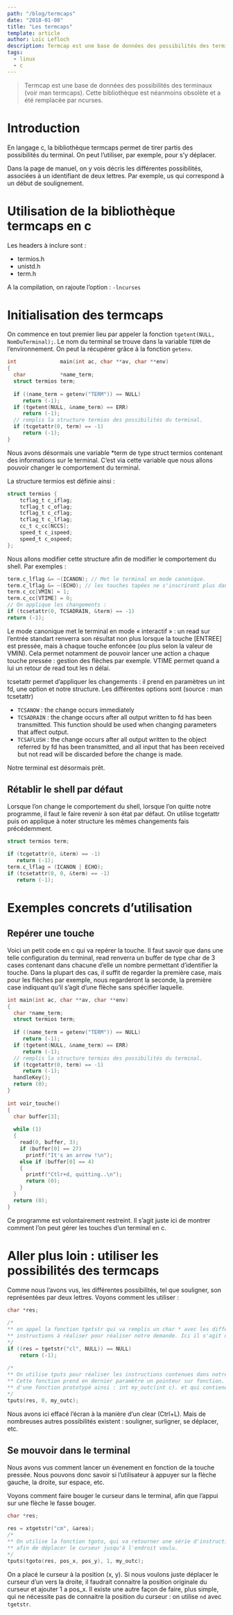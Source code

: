 ```yaml
---
path: "/blog/termcaps"
date: "2018-01-08"
title: "Les termcaps"
template: article
author: Loïc Lefloch
description: Termcap est une base de données des possibilités des terminaux
tags:
  - linux
  - c
---
```


> Termcap est une base de données des possibilités des terminaux (voir man termcaps). 
> Cette bibliothèque est néanmoins obsolète et a été remplacée par ncurses.

# Introduction


En langage c, la bibliothèque termcaps permet de tirer partis des possibilités du terminal. On peut l’utiliser, par exemple, pour s’y déplacer.

Dans la page de manuel, on y vois décris les différentes possibilités, associées à un identifiant de deux lettres. Par exemple, us qui correspond à un début de soulignement.

# Utilisation de la bibliothèque termcaps en c

Les headers à inclure sont :

- termios.h
- unistd.h
- term.h

A la compilation, on rajoute l’option : `-lncurses`

# Initialisation des termcaps

On commence en tout premier lieu par appeler la fonction `tgetent(NULL, NomDuTerminal);`.
Le nom du terminal se trouve dans la variable `TERM` de  l’environnement. On peut la récupérer grâce à la fonction `getenv`.

```c
int              main(int ac, char **av, char **env)
{
  char           *name_term;
  struct termios term;
 
  if ((name_term = getenv("TERM")) == NULL)
     return (-1);
  if (tgetent(NULL, &name_term) == ERR)
     return (-1);
  // remplis la structure termios des possibilités du terminal.
  if (tcgetattr(0, term) == -1)
     return (-1);
}
```

Nous avons désormais une variable *term de type struct termios contenant des informations sur le terminal. C’est via cette variable que nous allons pouvoir changer le comportement du terminal.

La structure termios est définie ainsi :

```c
struct termios {
    tcflag_t c_iflag;
    tcflag_t c_oflag;
    tcflag_t c_cflag;
    tcflag_t c_lflag;
    cc_t c_cc[NCCS];
    speed_t c_ispeed;
    speed_t c_ospeed;
};
```

Nous allons modifier cette structure afin de modifier le comportement du shell. Par exemples :

```c
term.c_lflag &= ~(ICANON); // Met le terminal en mode canonique.
term.c_lflag &= ~(ECHO); // les touches tapées ne s'inscriront plus dans le terminal
term.c_cc[VMIN] = 1;
term.c_cc[VTIME] = 0;
// On applique les changements :
if (tcsetattr(0, TCSADRAIN, &term) == -1)
return (-1);
```

Le mode canonique met le terminal en mode « interactif » : un read sur l’entrée standart renverra son résultat non plus lorsque la touche [ENTREE] est pressée, mais à chaque touche enfoncée (ou plus selon la valeur de VMIN). Cela permet notamment de pouvoir lancer une action a chaque touche pressée : gestion des flèches par exemple. VTIME permet quand a lui un retour de read tout les n délai.


tcsetattr permet d’appliquer les changements : il prend en paramètres un int fd, une option et notre structure. Les différentes options sont (source : man tcsetattr)

- `TCSANOW` : the change occurs immediately
- `TCSADRAIN` : the change occurs after all output written to fd has been transmitted. This function should be used when changing parameters that affect output.
- `TCSAFLUSH` : the change occurs after all output written to the object referred by fd has been transmitted, and all input that has been received but not read will be discarded before the change is made.

Notre terminal est désormais prêt.

## Rétablir le shell par défaut

Lorsque l’on change le comportement du shell, lorsque l’on quitte notre programme, il faut le faire revenir à son état par défaut. On utilise tcgetattr puis on applique à noter structure les mêmes changements fais précédemment.

```c
struct termios term;
 
if (tcgetattr(0, &term) == -1)
   return (-1);
term.c_lflag = (ICANON | ECHO);
if (tcsetattr(0, 0, &term) == -1)
   return (-1);
```

# Exemples concrets d’utilisation

## Repérer une touche

Voici un petit code en c qui va repérer la touche. Il faut savoir que dans une telle configuration du terminal, read renverra un buffer de type char de 3 cases contenant dans chacune d’elle un nombre permettant d’identifier la touche. Dans la plupart des cas, il suffit de regarder la première case, mais pour les flèches par exemple, nous regarderont la seconde, la première case indiquant qu’il s’agit d’une flèche sans spécifier laquelle.


```c
int main(int ac, char **av, char **env)
{
  char *name_term;
  struct termios term;
 
  if ((name_term = getenv("TERM")) == NULL)
     return (-1);
  if (tgetent(NULL, &name_term) == ERR)
     return (-1);
  // remplis la structure termios des possibilités du terminal.
  if (tcgetattr(0, term) == -1)
     return (-1);
  handleKey();
  return (0);
}
 
int voir_touche()
{
  char buffer[3];
 
  while (1)
  {
    read(0, buffer, 3);
    if (buffer[0] == 27)
      printf("It's an arrow !\n");
    else if (buffer[0] == 4)
    {
      printf("Ctlr+d, quitting..\n");
      return (0);
    }
  }
  return (0);
}
```

Ce programme est volontairement restreint. Il s’agit juste ici de montrer comment l’on peut gérer les touches d’un terminal en c.


# Aller plus loin : utiliser les possibilités des termcaps

Comme nous l’avons vus, les différentes possibilités, tel que souligner, son représentées par deux lettres. Voyons comment les utiliser :

```c
char *res;
 
/*
** on appel la fonction tgetstr qui va remplis un char * avec les différentes
** instructions à réaliser pour réaliser notre demande. Ici il s'agit de "cl".
*/
if ((res = tgetstr("cl", NULL)) == NULL)
    return (-1);
 
/*
** On utilise tputs pour réaliser les instructions contenues dans notre char *res.
** Cette fonction prend en dernier paramètre un pointeur sur fonction. On doit donc lui donner le nom
** d'une fonction prototypé ainsi : int my_outc(int c). et qui contiendra pour tout code : my_putchar(c);
*/
tputs(res, 0, my_outc);
```

Nous avons ici effacé l’écran à la manière d’un clear (Ctrl+L). Mais de nombreuses autres possibilités existent : souligner, surligner, se déplacer, etc.

## Se mouvoir dans le terminal

Nous avons vus comment lancer un évenement en fonction de la touche pressée. Nous pouvons donc savoir si l’utilisateur à appuyer sur la flèche gauche, la droite, sur espace, etc.

Voyons comment faire bouger le curseur dans le terminal, afin que l’appui sur une flèche le fasse bouger.

```c
char *res;
 
res = xtgetstr("cm", &area);
/*
** On utilise la fonction tgoto, qui va retourner une série d'instructions (sous forme de chaine de caractère)
** afin de déplacer le curseur jusqu'à l'endroit voulu.
*/
tputs(tgoto(res, pos_x, pos_y), 1, my_outc);
```

On a placé le curseur à la position (x, y). Si nous voulons juste déplacer le curseur d’un vers la droite, il faudrait connaitre la position originale du curseur et ajouter 1 a pos_x.
Il existe une autre façon de faire, plus simple, qui ne nécessite pas de connaitre la position du curseur : on utilise `nd` avec `tgetstr`.
